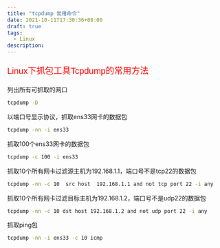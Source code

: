 ```yaml
---
title: "tcpdump 常用命令"
date: 2021-10-11T17:30:36+08:00
draft: true
tags:
  - Linux
description:
---
```


<p style="text-align:left;color:red;font-size:20px;font-family:arial">Linux下抓包工具Tcpdump的常用方法</p>  



列出所有可抓取的网口

```bash
tcpdump -D
```

  

以端口号显示协议，抓取ens33网卡的数据包

```bash
tcpdump -nn -i ens33
```

  

抓取100个ens33网卡的数据包

```bash
tcpdump -c 100 -i ens33
```

  

抓取10个所有网卡过滤源主机为192.168.1.1，端口号不是tcp22的数据包

```bash
tcpdump -nn -c 10  src host  192.168.1.1 and not tcp port 22 -i any
```

  

抓取10个所有网卡过滤目标主机为192.168.1.2，端口号不是udp22的数据包

```bash
tcpdump -nn -c 10 dst host 192.168.1.2 and not udp port 22 -i any
```

  

抓取ping包

```bash
tcpdump -nn -i ens33 -c 10 icmp
```



